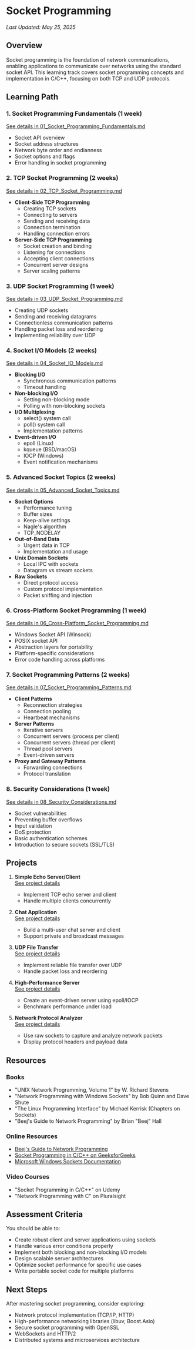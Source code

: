 # Socket Programming

*Last Updated: May 25, 2025*

## Overview

Socket programming is the foundation of network communications, enabling applications to communicate over networks using the standard socket API. This learning track covers socket programming concepts and implementation in C/C++, focusing on both TCP and UDP protocols.

## Learning Path

### 1. Socket Programming Fundamentals (1 week)
[See details in 01_Socket_Programming_Fundamentals.md](01_Socket_Programming/01_Socket_Programming_Fundamentals.md)
- Socket API overview
- Socket address structures
- Network byte order and endianness
- Socket options and flags
- Error handling in socket programming

### 2. TCP Socket Programming (2 weeks)
[See details in 02_TCP_Socket_Programming.md](01_Socket_Programming/02_TCP_Socket_Programming.md)
- **Client-Side TCP Programming**  
  - Creating TCP sockets
  - Connecting to servers
  - Sending and receiving data
  - Connection termination
  - Handling connection errors
- **Server-Side TCP Programming**  
  - Socket creation and binding
  - Listening for connections
  - Accepting client connections
  - Concurrent server designs
  - Server scaling patterns

### 3. UDP Socket Programming (1 week)
[See details in 03_UDP_Socket_Programming.md](01_Socket_Programming/03_UDP_Socket_Programming.md)
- Creating UDP sockets
- Sending and receiving datagrams
- Connectionless communication patterns
- Handling packet loss and reordering
- Implementing reliability over UDP

### 4. Socket I/O Models (2 weeks)
[See details in 04_Socket_IO_Models.md](01_Socket_Programming/04_Socket_IO_Models.md)
- **Blocking I/O**
  - Synchronous communication patterns
  - Timeout handling
- **Non-blocking I/O**
  - Setting non-blocking mode
  - Polling with non-blocking sockets
- **I/O Multiplexing**
  - select() system call
  - poll() system call
  - Implementation patterns
- **Event-driven I/O**
  - epoll (Linux)
  - kqueue (BSD/macOS)
  - IOCP (Windows)
  - Event notification mechanisms

### 5. Advanced Socket Topics (2 weeks)
[See details in 05_Advanced_Socket_Topics.md](01_Socket_Programming/05_Advanced_Socket_Topics.md)
- **Socket Options**
  - Performance tuning
  - Buffer sizes
  - Keep-alive settings
  - Nagle's algorithm
  - TCP_NODELAY
- **Out-of-Band Data**
  - Urgent data in TCP
  - Implementation and usage
- **Unix Domain Sockets**
  - Local IPC with sockets
  - Datagram vs stream sockets
- **Raw Sockets**
  - Direct protocol access
  - Custom protocol implementation
  - Packet sniffing and injection

### 6. Cross-Platform Socket Programming (1 week)
[See details in 06_Cross-Platform_Socket_Programming.md](01_Socket_Programming/06_Cross-Platform_Socket_Programming.md)
- Windows Socket API (Winsock)
- POSIX socket API
- Abstraction layers for portability
- Platform-specific considerations
- Error code handling across platforms

### 7. Socket Programming Patterns (2 weeks)
[See details in 07_Socket_Programming_Patterns.md](01_Socket_Programming/07_Socket_Programming_Patterns.md)
- **Client Patterns**
  - Reconnection strategies
  - Connection pooling
  - Heartbeat mechanisms
- **Server Patterns**
  - Iterative servers
  - Concurrent servers (process per client)
  - Concurrent servers (thread per client)
  - Thread pool servers
  - Event-driven servers
- **Proxy and Gateway Patterns**
  - Forwarding connections
  - Protocol translation

### 8. Security Considerations (1 week)
[See details in 08_Security_Considerations.md](01_Socket_Programming/08_Security_Considerations.md)
- Socket vulnerabilities
- Preventing buffer overflows
- Input validation
- DoS protection
- Basic authentication schemes
- Introduction to secure sockets (SSL/TLS)

## Projects

1. **Simple Echo Server/Client**  
   [See project details](01_Socket_Programming/projects/Project1_Simple_Echo_ServerClient.md)
   - Implement TCP echo server and client
   - Handle multiple clients concurrently

2. **Chat Application**  
   [See project details](01_Socket_Programming/projects/Project2_Chat_Application.md)
   - Build a multi-user chat server and client
   - Support private and broadcast messages

3. **UDP File Transfer**  
   [See project details](01_Socket_Programming/projects/Project3_UDP_File_Transfer.md)
   - Implement reliable file transfer over UDP
   - Handle packet loss and reordering

4. **High-Performance Server**  
   [See project details](01_Socket_Programming/projects/Project4_High-Performance_Server.md)
   - Create an event-driven server using epoll/IOCP
   - Benchmark performance under load

5. **Network Protocol Analyzer**  
   [See project details](01_Socket_Programming/projects/Project5_Network_Protocol_Analyzer.md)
   - Use raw sockets to capture and analyze network packets
   - Display protocol headers and payload data

## Resources

### Books
- "UNIX Network Programming, Volume 1" by W. Richard Stevens
- "Network Programming with Windows Sockets" by Bob Quinn and Dave Shute
- "The Linux Programming Interface" by Michael Kerrisk (Chapters on Sockets)
- "Beej's Guide to Network Programming" by Brian "Beej" Hall

### Online Resources
- [Beej's Guide to Network Programming](https://beej.us/guide/bgnet/)
- [Socket Programming in C/C++ on GeeksforGeeks](https://www.geeksforgeeks.org/socket-programming-cc/)
- [Microsoft Windows Sockets Documentation](https://docs.microsoft.com/en-us/windows/win32/winsock/windows-sockets-start-page-2)

### Video Courses
- "Socket Programming in C/C++" on Udemy
- "Network Programming with C" on Pluralsight

## Assessment Criteria

You should be able to:
- Create robust client and server applications using sockets
- Handle various error conditions properly
- Implement both blocking and non-blocking I/O models
- Design scalable server architectures
- Optimize socket performance for specific use cases
- Write portable socket code for multiple platforms

## Next Steps

After mastering socket programming, consider exploring:
- Network protocol implementation (TCP/IP, HTTP)
- High-performance networking libraries (libuv, Boost.Asio)
- Secure socket programming with OpenSSL
- WebSockets and HTTP/2
- Distributed systems and microservices architecture
